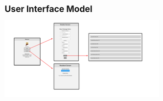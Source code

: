 # User Interface Model

![UI Model Diagram](https://github.com/calvin-cs262-fall2020-teamA/Project/blob/designModels/images/UIDiagram.png)